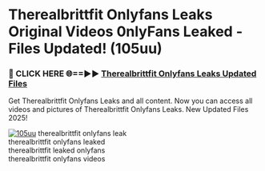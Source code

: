 # Therealbrittfit Onlyfans Leaks Original Videos 0nlyFans Leaked - Files Updated! (105uu)

<h3>🔴 CLICK HERE 🌐==►► <a href="https://tinyurl.com/3hn5wdd3" rel="nofollow">Therealbrittfit Onlyfans Leaks Updated Files</a></h3>

Get Therealbrittfit Onlyfans Leaks and all content. Now you can access all videos and pictures of Therealbrittfit Onlyfans Leaks. New Updated Files 2025!

[![105uu](https://i.imgur.com/4HnBqBT.gif)](https://tinyurl.com/3hn5wdd3)
therealbrittfit onlyfans leak<br>
therealbrittfit onlyfans leaked<br>
therealbrittfit leaked onlyfans<br>
therealbrittfit onlyfans videos